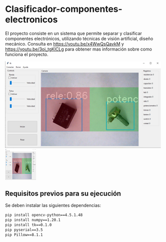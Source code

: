# Clasificador-componentes-electronicos

El proyecto consiste en un sistema que permite separar y clasificar componentes electrónicos, utilizando técnicas de visión artificial, diseño mecánico.
Consulta en https://youtu.be/x4WwQsQavkM y https://youtu.be/3oi_tgKlCLg para obtener mas información sobre como funciona el proyecto.

![Interfaz Gráfica](https://github.com/Daniellgi/Clasificador-componentes-electronicos/blob/main/interfaz.png)
<img src="https://github.com/Daniellgi/Clasificador-componentes-electronicos/blob/main/interfaz.png" width="100" height="100">

## Requisitos previos para su ejecución

Se deben instalar las siguientes dependencias:

    pip install opencv-python==4.5.1.48
    pip install numpy==1.20.1
    pip install tk==0.1.0
    pip pyserial==3.5
    pip Pillow==8.1.1
  
